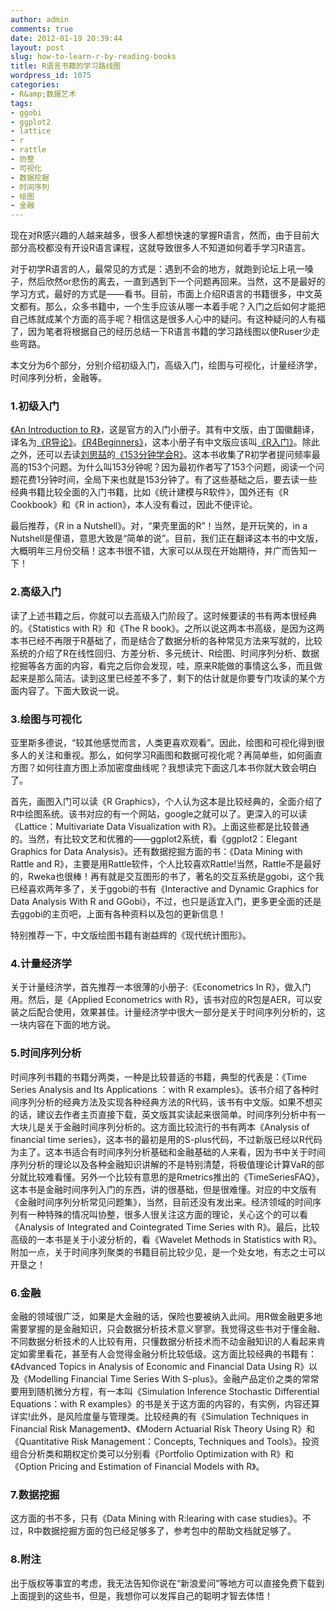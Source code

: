 ```yaml
---
author: admin
comments: true
date: 2012-01-19 20:39:44
layout: post
slug: how-to-learn-r-by-reading-books
title: R语言书籍的学习路线图
wordpress_id: 1075
categories:
- R&amp;数据艺术
tags:
- ggobi
- ggplot2
- lattice
- r
- rattle
- 协整
- 可视化
- 数据挖掘
- 时间序列
- 绘图
- 金融
---
```


现在对R感兴趣的人越来越多，很多人都想快速的掌握R语言，然而，由于目前大部分高校都没有开设R语言课程，这就导致很多人不知道如何着手学习R语言。

对于初学R语言的人，最常见的方式是：遇到不会的地方，就跑到论坛上吼一嗓子，然后欣然or悲伤的离去，一直到遇到下一个问题再回来。当然，这不是最好的学习方式，最好的方式是——看书。目前，市面上介绍R语言的书籍很多，中文英文都有。那么，众多书籍中，一个生手应该从哪一本着手呢？入门之后如何才能把自己练就成某个方面的高手呢？相信这是很多人心中的疑问。有这种疑问的人有福了，因为笔者将根据自己的经历总结一下R语言书籍的学习路线图以使Ruser少走些弯路。

本文分为6个部分，分别介绍初级入门，高级入门，绘图与可视化，计量经济学，时间序列分析，金融等。


### 1.初级入门


[《An Introduction to R》](http://cran.r-project.org/doc/manuals/R-intro.pdf)，这是官方的入门小册子。其有中文版，由丁国徽翻译，译名为[《R导论》](http://cran.r-project.org/doc/contrib/Ding-R-intro_cn.pdf)。[《R4Beginners》](http://cran.r-project.org/doc/contrib/Paradis-rdebuts_en.pdf)，这本小册子有中文版应该叫[《R入门》](http://www.biosino.org/R/R-doc/files/R4beg_cn_2.0.pdf)。除此之外，还可以去读[刘思喆](http://www.bjt.name/)的[《153分钟学会R》](http://cos.name/cn/topic/7673)。这本书收集了R初学者提问频率最高的153个问题。为什么叫153分钟呢？因为最初作者写了153个问题，阅读一个问题花费1分钟时间，全局下来也就是153分钟了。有了这些基础之后，要去读一些经典书籍比较全面的入门书籍，比如《统计建模与R软件》，国外还有《R Cookbook》和《R in action》，本人没有看过，因此不便评论。

最后推荐，《R in a Nutshell》。对，“果壳里面的R”！当然，是开玩笑的，in a Nutshell是俚语，意思大致是“简单的说”。目前，我们正在翻译这本书的中文版，大概明年三月份交稿！这本书很不错，大家可以从现在开始期待，并广而告知一下！


### 2.高级入门


读了上述书籍之后，你就可以去高级入门阶段了。这时候要读的书有两本很经典的。《Statistics with R》和《The R book》。之所以说这两本书高级，是因为这两本书已经不再限于R基础了，而是结合了数据分析的各种常见方法来写就的，比较系统的介绍了R在线性回归、方差分析、多元统计、R绘图、时间序列分析、数据挖掘等各方面的内容，看完之后你会发现，哇，原来R能做的事情这么多，而且做起来是那么简洁。读到这里已经差不多了，剩下的估计就是你要专门攻读的某个方面内容了。下面大致说一说。


### 3.绘图与可视化


亚里斯多德说，“较其他感觉而言，人类更喜欢观看”。因此，绘图和可视化得到很多人的关注和重视。那么，如何学习R画图和数据可视化呢？再简单些，如何画直方图？如何往直方图上添加密度曲线呢？我想读完下面这几本书你就大致会明白了。

首先，画图入门可以读《R Graphics》，个人认为这本是比较经典的，全面介绍了R中绘图系统。该书对应的有一个网站，google之就可以了。更深入的可以读《Lattice：Multivariate Data Visualization with R》。上面这些都是比较普通的。当然，有比较文艺和优雅的——ggplot2系统，看《ggplot2：Elegant Graphics for Data Analysis》。还有数据挖掘方面的书：《Data Mining with Rattle and R》，主要是用Rattle软件，个人比较喜欢Rattle!当然，Rattle不是最好的，Rweka也很棒！再有就是交互图形的书了，著名的交互系统是ggobi，这个我已经喜欢两年多了，关于ggobi的书有《Interactive and Dynamic Graphics for Data Analysis With R and GGobi》，不过，也只是适宜入门，更多更全面的还是去ggobi的主页吧，上面有各种资料以及包的更新信息！

特别推荐一下，中文版绘图书籍有谢益辉的《现代统计图形》。


### 4.计量经济学


关于计量经济学，首先推荐一本很薄的小册子:《Econometrics In R》，做入门用。然后，是《Applied Econometrics with R》，该书对应的R包是AER，可以安装之后配合使用，效果甚佳。计量经济学中很大一部分是关于时间序列分析的，这一块内容在下面的地方说。


### 5.时间序列分析


时间序列书籍的书籍分两类，一种是比较普适的书籍，典型的代表是：《Time Series Analysis and Its Applications ：with R examples》。该书介绍了各种时间序列分析的经典方法及实现各种经典方法的R代码，该书有中文版。如果不想买的话，建议去作者主页直接下载，英文版其实读起来很简单。时间序列分析中有一大块儿是关于金融时间序列分析的。这方面比较流行的书有两本《Analysis of financial time series》，这本书的最初是用的S-plus代码，不过新版已经以R代码为主了。这本书适合有时间序列分析基础和金融基础的人来看，因为书中关于时间序列分析的理论以及各种金融知识讲解的不是特别清楚，将极值理论计算VaR的部分就比较难看懂。另外一个比较有意思的是Rmetrics推出的《TimeSeriesFAQ》，这本书是金融时间序列入门的东西，讲的很基础，但是很难懂。对应的中文版有《金融时间序列分析常见问题集》，当然，目前还没有发出来。经济领域的时间序列有一种特殊的情况叫协整，很多人很关注这方面的理论，关心这个的可以看《Analysis of Integrated and Cointegrated Time Series with R》。最后，比较高级的一本书是关于小波分析的，看《Wavelet Methods in Statistics with R》。附加一点，关于时间序列聚类的书籍目前比较少见，是一个处女地，有志之士可以开垦之！


### 6.金融


金融的领域很广泛，如果是大金融的话，保险也要被纳入此间。用R做金融更多地需要掌握的是金融知识，只会数据分析技术意义寥寥。我觉得这些书对于懂金融、不同数据分析技术的人比较有用，只懂数据分析技术而不动金融知识的人看起来肯定如雾里看花，甚至有人会觉得金融分析比较低级。这方面比较经典的书籍有：《Advanced Topics in Analysis of Economic and Financial Data Using R》以及《Modelling Financial Time Series With S-plus》。金融产品定价之类的常常要用到随机微分方程，有一本叫《Simulation Inference Stochastic Differential Equations：with R examples》的书是关于这方面的内容的，有实例，内容还算详实!此外，是风险度量与管理类。比较经典的有《Simulation Techniques in Financial Risk Management》、《Modern Actuarial Risk Theory Using R》和《Quantitative Risk Management：Concepts, Techniques and Tools》。投资组合分析类和期权定价类可以分别看《Portfolio Optimization with R》和《Option Pricing and Estimation of Financial Models with R》。


### 7.数据挖掘


这方面的书不多，只有《Data Mining with R:learing with case studies》。不过，R中数据挖掘方面的包已经足够多了，参考包中的帮助文档就足够了。


### 8.附注


出于版权等事宜的考虑，我无法告知你说在“新浪爱问”等地方可以直接免费下载到上面提到的这些书，但是，我想你可以发挥自己的聪明才智去体悟！
